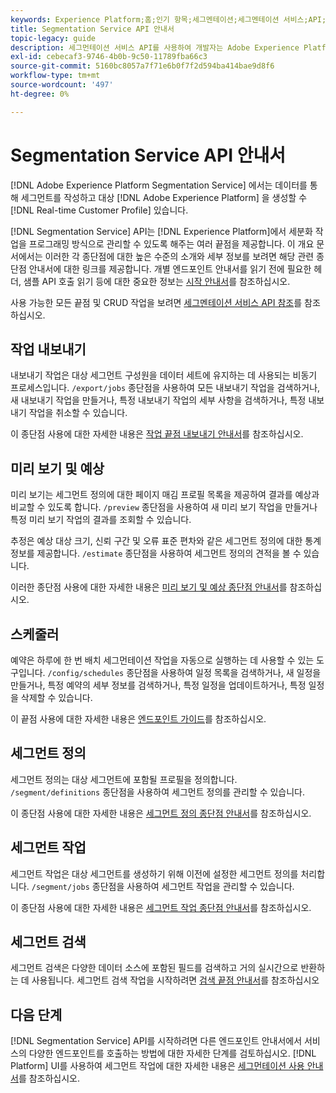 ```yaml
---
keywords: Experience Platform;홈;인기 항목;세그멘테이션;세그멘테이션 서비스;API;api;
title: Segmentation Service API 안내서
topic-legacy: guide
description: 세그먼테이션 서비스 API를 사용하여 개발자는 Adobe Experience Platform에서 세그먼테이션 작업을 프로그래밍 방식으로 관리할 수 있습니다. API를 사용하여 주요 작업을 수행하는 방법을 알아보려면 이 안내서를 따르십시오.
exl-id: cebecaf3-9746-4b0b-9c50-11789fba66c3
source-git-commit: 5160bc8057a7f71e6b0f7f2d594ba414bae9d8f6
workflow-type: tm+mt
source-wordcount: '497'
ht-degree: 0%

---
```


# Segmentation Service API 안내서

[!DNL Adobe Experience Platform Segmentation Service] 에서는 데이터를 통해 세그먼트를 작성하고 대상 [!DNL Adobe Experience Platform] 을 생성할 수  [!DNL Real-time Customer Profile] 있습니다.

[!DNL Segmentation Service] API는 [!DNL Experience Platform]에서 세분화 작업을 프로그래밍 방식으로 관리할 수 있도록 해주는 여러 끝점을 제공합니다. 이 개요 문서에서는 이러한 각 종단점에 대한 높은 수준의 소개와 세부 정보를 보려면 해당 관련 종단점 안내서에 대한 링크를 제공합니다. 개별 엔드포인트 안내서를 읽기 전에 필요한 헤더, 샘플 API 호출 읽기 등에 대한 중요한 정보는 [시작 안내서](./getting-started.md)를 참조하십시오.

사용 가능한 모든 끝점 및 CRUD 작업을 보려면 [세그멘테이션 서비스 API 참조](https://www.adobe.io/experience-platform-apis/references/segmentation/)를 참조하십시오.

## 작업 내보내기

내보내기 작업은 대상 세그먼트 구성원을 데이터 세트에 유지하는 데 사용되는 비동기 프로세스입니다. `/export/jobs` 종단점을 사용하여 모든 내보내기 작업을 검색하거나, 새 내보내기 작업을 만들거나, 특정 내보내기 작업의 세부 사항을 검색하거나, 특정 내보내기 작업을 취소할 수 있습니다.

이 종단점 사용에 대한 자세한 내용은 [작업 끝점 내보내기 안내서](./export-jobs.md)를 참조하십시오.

## 미리 보기 및 예상

미리 보기는 세그먼트 정의에 대한 페이지 매김 프로필 목록을 제공하여 결과를 예상과 비교할 수 있도록 합니다. `/preview` 종단점을 사용하여 새 미리 보기 작업을 만들거나 특정 미리 보기 작업의 결과를 조회할 수 있습니다.

추정은 예상 대상 크기, 신뢰 구간 및 오류 표준 편차와 같은 세그먼트 정의에 대한 통계 정보를 제공합니다. `/estimate` 종단점을 사용하여 세그먼트 정의의 견적을 볼 수 있습니다.

이러한 종단점 사용에 대한 자세한 내용은 [미리 보기 및 예상 종단점 안내서](./previews-and-estimates.md)를 참조하십시오.

## 스케줄러

예약은 하루에 한 번 배치 세그먼테이션 작업을 자동으로 실행하는 데 사용할 수 있는 도구입니다. `/config/schedules` 종단점을 사용하여 일정 목록을 검색하거나, 새 일정을 만들거나, 특정 예약의 세부 정보를 검색하거나, 특정 일정을 업데이트하거나, 특정 일정을 삭제할 수 있습니다.

이 끝점 사용에 대한 자세한 내용은 [엔드포인트 가이드](./schedules.md)를 참조하십시오.

## 세그먼트 정의

세그먼트 정의는 대상 세그먼트에 포함될 프로필을 정의합니다. `/segment/definitions` 종단점을 사용하여 세그먼트 정의를 관리할 수 있습니다.

이 종단점 사용에 대한 자세한 내용은 [세그먼트 정의 종단점 안내서](./segment-definitions.md)를 참조하십시오.

## 세그먼트 작업

세그먼트 작업은 대상 세그먼트를 생성하기 위해 이전에 설정한 세그먼트 정의를 처리합니다. `/segment/jobs` 종단점을 사용하여 세그먼트 작업을 관리할 수 있습니다.

이 종단점 사용에 대한 자세한 내용은 [세그먼트 작업 종단점 안내서](./segment-jobs.md)를 참조하십시오.

## 세그먼트 검색

세그먼트 검색은 다양한 데이터 소스에 포함된 필드를 검색하고 거의 실시간으로 반환하는 데 사용됩니다. 세그먼트 검색 작업을 시작하려면 [검색 끝점 안내서](segment-search.md)를 참조하십시오

## 다음 단계

[!DNL Segmentation Service] API를 시작하려면 다른 엔드포인트 안내서에서 서비스의 다양한 엔드포인트를 호출하는 방법에 대한 자세한 단계를 검토하십시오. [!DNL Platform] UI를 사용하여 세그먼트 작업에 대한 자세한 내용은 [세그먼테이션 사용 안내서](../ui/overview.md)를 참조하십시오.
